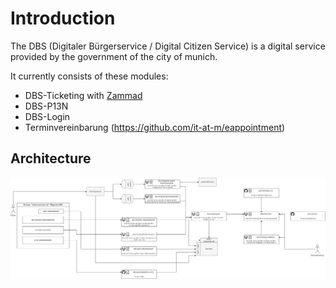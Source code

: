 # Introduction

The DBS (Digitaler Bürgerservice / Digital Citizen Service) is a digital service provided by the government of the city of munich.

It currently consists of these modules:

- DBS-Ticketing with [Zammad](https://opensource.muenchen.de/de/software/zammad.html)
- DBS-P13N
- DBS-Login
- Terminvereinbarung (<https://github.com/it-at-m/eappointment>)

## Architecture

[![system overview Digitaler Bürgerservice DBS](./assets/systemueberblick_dbs.drawio.png)](https://github.com/it-at-m/dbs/blob/main/docs/assets/systemueberblick_dbs.drawio.png)
